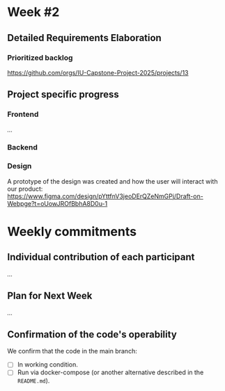 # **Week #2**

## Detailed Requirements Elaboration

### Prioritized backlog

https://github.com/orgs/IU-Capstone-Project-2025/projects/13

## Project specific progress

### Frontend

*...*

### Backend


### Design
A prototype of the design was created and how the user will interact with our product: https://www.figma.com/design/pYttfnV3jeoDErQZeNmGPj/Draft-on-Webpge?t=oUowJROfBbhA8D0u-1

# Weekly commitments

## Individual contribution of each participant

*...*

## Plan for Next Week

*...*

## Confirmation of the code's operability

We confirm that the code in the main branch:
- [ ] In working condition.
- [ ] Run via docker-compose (or another alternative described in the `README.md`).
